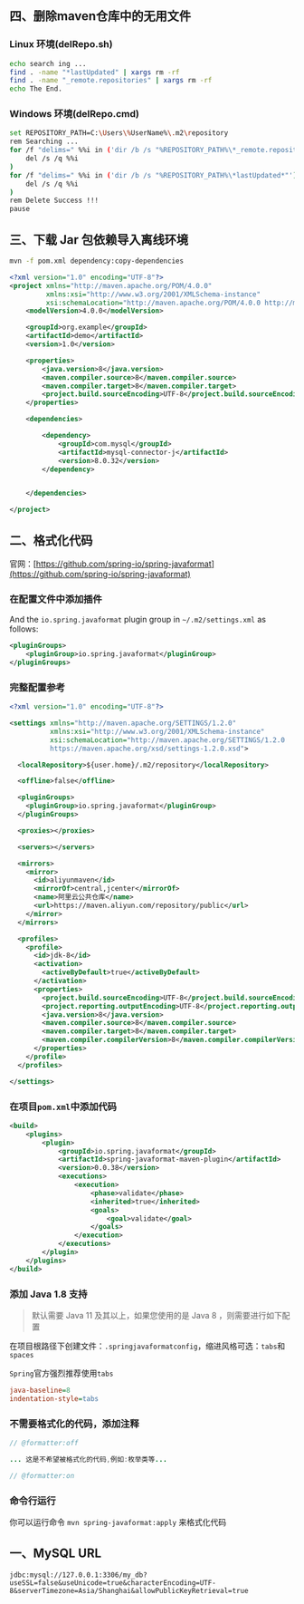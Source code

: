 ## 四、删除maven仓库中的无用文件

### Linux 环境(delRepo.sh)

``` bash
echo search ing ...
find . -name "*lastUpdated" | xargs rm -rf
find . -name "_remote.repositories" | xargs rm -rf
echo The End.
```

### Windows 环境(delRepo.cmd)

``` bash
set REPOSITORY_PATH=C:\Users\%UserName%\.m2\repository
rem Searching ...
for /f "delims=" %%i in ('dir /b /s "%REPOSITORY_PATH%\*_remote.repositories*"') do (
    del /s /q %%i
)
for /f "delims=" %%i in ('dir /b /s "%REPOSITORY_PATH%\*lastUpdated*"') do (
    del /s /q %%i
)
rem Delete Success !!!
pause 
```







## 三、下载 Jar 包依赖导入离线环境

``` bash
mvn -f pom.xml dependency:copy-dependencies
```



``` xml
<?xml version="1.0" encoding="UTF-8"?>
<project xmlns="http://maven.apache.org/POM/4.0.0"
         xmlns:xsi="http://www.w3.org/2001/XMLSchema-instance"
         xsi:schemaLocation="http://maven.apache.org/POM/4.0.0 http://maven.apache.org/xsd/maven-4.0.0.xsd">
    <modelVersion>4.0.0</modelVersion>

    <groupId>org.example</groupId>
    <artifactId>demo</artifactId>
    <version>1.0</version>

    <properties>
        <java.version>8</java.version>
        <maven.compiler.source>8</maven.compiler.source>
        <maven.compiler.target>8</maven.compiler.target>
        <project.build.sourceEncoding>UTF-8</project.build.sourceEncoding>
    </properties>

    <dependencies>

        <dependency>
            <groupId>com.mysql</groupId>
            <artifactId>mysql-connector-j</artifactId>
            <version>8.0.32</version>
        </dependency>


    </dependencies>

</project>
```





## 二、格式化代码



官网：[https://github.com/spring-io/spring-javaformat](https://github.com/spring-io/spring-javaformat)





### 在配置文件中添加插件

And the `io.spring.javaformat` plugin group in `~/.m2/settings.xml` as follows:

``` xml
<pluginGroups>
	<pluginGroup>io.spring.javaformat</pluginGroup>
</pluginGroups>
```

### 完整配置参考

``` xml
<?xml version="1.0" encoding="UTF-8"?>

<settings xmlns="http://maven.apache.org/SETTINGS/1.2.0"
          xmlns:xsi="http://www.w3.org/2001/XMLSchema-instance"
          xsi:schemaLocation="http://maven.apache.org/SETTINGS/1.2.0
          https://maven.apache.org/xsd/settings-1.2.0.xsd">

  <localRepository>${user.home}/.m2/repository</localRepository>

  <offline>false</offline>

  <pluginGroups>
    <pluginGroup>io.spring.javaformat</pluginGroup>
  </pluginGroups>

  <proxies></proxies>

  <servers></servers>

  <mirrors>
    <mirror>
      <id>aliyunmaven</id>
      <mirrorOf>central,jcenter</mirrorOf>
      <name>阿里云公共仓库</name>
      <url>https://maven.aliyun.com/repository/public</url>
    </mirror>
  </mirrors>

  <profiles>
    <profile>
      <id>jdk-8</id>
      <activation>
        <activeByDefault>true</activeByDefault>
      </activation>
      <properties>
        <project.build.sourceEncoding>UTF-8</project.build.sourceEncoding>
        <project.reporting.outputEncoding>UTF-8</project.reporting.outputEncoding>
        <java.version>8</java.version>
        <maven.compiler.source>8</maven.compiler.source>
        <maven.compiler.target>8</maven.compiler.target>
        <maven.compiler.compilerVersion>8</maven.compiler.compilerVersion>
      </properties>
    </profile>
  </profiles>

</settings>

```



### 在项目`pom.xml`中添加代码

``` xml
<build>
	<plugins>
		<plugin>
			<groupId>io.spring.javaformat</groupId>
			<artifactId>spring-javaformat-maven-plugin</artifactId>
			<version>0.0.38</version>
			<executions>
				<execution>
					<phase>validate</phase>
					<inherited>true</inherited>
					<goals>
						<goal>validate</goal>
					</goals>
				</execution>
			</executions>
		</plugin>
	</plugins>
</build>
```



### 添加 Java 1.8 支持

> 默认需要 Java 11 及其以上，如果您使用的是 Java 8 ，则需要进行如下配置

在项目根路径下创建文件：`.springjavaformatconfig`，缩进风格可选：`tabs`和 `spaces`

`Spring`官方强烈推荐使用`tabs`

``` ini
java-baseline=8
indentation-style=tabs
```



### 不需要格式化的代码，添加注释

``` java
// @formatter:off

... 这是不希望被格式化的代码,例如:枚举类等...

// @formatter:on
```



### 命令行运行

你可以运行命令 `mvn spring-javaformat:apply` 来格式化代码





## 一、MySQL URL 

`jdbc:mysql://127.0.0.1:3306/my_db?useSSL=false&useUnicode=true&characterEncoding=UTF-8&serverTimezone=Asia/Shanghai&allowPublicKeyRetrieval=true`



